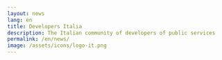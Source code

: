 ```yaml
---
layout: news
lang: en
title: Developers Italia
description: The Italian community of developers of public services
permalink: /en/news/
image: /assets/icons/logo-it.png
---
```

